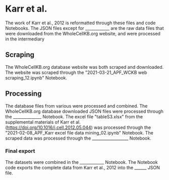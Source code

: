 # Karr et al.
The work of Karr et al., 2012 is reformatted through these files and code Notebooks. The JSON files except for ____________ are the raw data files that were downloaded from the WholeCellKB.org website, and were processed in the  intermediary 

## Scraping
The WholeCellKB.org database website was both scraped and downloaded. The website was scraped through the "2021-03-21_APF_WCKB web scraping_12.ipynb" Notebook. 

## Processing
The database files from various were processed and combined. The WholeCellKB.org database downloaded JSON files were processed through the ______________ Notebook. The excel file "tableS3.xlsx" from the supplemental materials of Karr et al. (https://doi.org/10.1016/j.cell.2012.05.044) was processed through the "2021-02-08_APF_Karr excel file data mining_02.ipynb" Notebook. The scraped data was processed through the __________________ Notebook. 

### Final export
The datasets were combined in the ____________  Notebook. The Notebook code exports the complete data from Karr et al., 2012 into the ______ JSON file.
